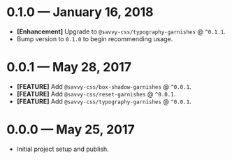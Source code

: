 # 0.1.0 &mdash; January 16, 2018

- **[Enhancement]** Upgrade to `@savvy-css/typography-garnishes` @ `^0.1.1`.
- Bump version to `0.1.0` to begin recommending usage.


# 0.0.1 &mdash; May 28, 2017

- **[FEATURE]** Add `@savvy-css/box-shadow-garnishes` @ `^0.0.1`.
- **[FEATURE]** Add `@savvy-css/reset-garnishes` @ `^0.0.1`.
- **[FEATURE]** Add `@savvy-css/typography-garnishes` @ `^0.0.1`.


# 0.0.0 &mdash; May 25, 2017

- Initial project setup and publish.
